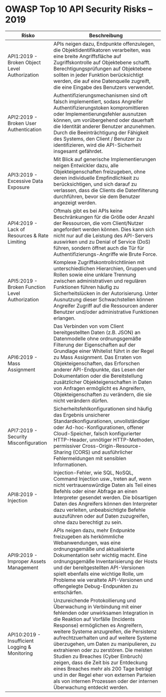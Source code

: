 # OWASP Top 10 API Security Risks – 2019

| Risko | Beschreibung |
| ----- | ------------ |
| API1:2019 - Broken Object Level Authorization | APIs neigen dazu, Endpunkte offenzulegen, die Objektidentifikatoren verarbeiten, was eine breite Angriffsfläche auf Zugriffskontrolle auf Objektebene schafft. Berechtigungsprüfungen auf Objektebene sollten in jeder Funktion berücksichtigt werden, die auf eine Datenquelle zugreift, die eine Eingabe des Benutzers verwendet. |
| API2:2019 - Broken User Authentication | Authentifizierungsmechanismen sind oft falsch implementiert, sodass Angreifer Authentifizierungstoken kompromittieren oder Implementierungsfehler ausnutzen können, um vorübergehend oder dauerhaft die Identität anderer Benutzer anzunehmen. Durch die Beeinträchtigung der Fähigkeit des Systems, den Client / Benutzer zu identifizieren, wird die API-Sicherheit insgesamt gefährdet. |
| API3:2019 - Excessive Data Exposure | Mit Blick auf generische Implementierungen neigen Entwickler dazu, alle Objekteigenschaften freizugeben, ohne deren individuelle Empfindlichkeit zu berücksichtigen, und sich darauf zu verlassen, dass die Clients die Datenfilterung durchführen, bevor sie dem Benutzer angezeigt werden. |
| API4:2019 - Lack of Resources & Rate Limiting | Oftmals gibt es bei APIs keine Beschränkungen für die Größe oder Anzahl der Ressourcen, die vom Client/Nutzer angefordert werden können. Dies kann sich nicht nur auf die Leistung des API-Servers auswirken und zu Denial of Service (DoS) führen, sondern öffnet auch die Tür für Authentifizierungs-Angriffe wie Brute Force. |
| API5:2019 - Broken Function Level Authorization | Komplexe Zugriffskontrollrichtlinien mit unterschiedlichen Hierarchien, Gruppen und Rollen sowie eine unklare Trennung zwischen administrativen und regulären Funktionen führen häufig zu Sicherheitslücken in der Autorisierung. Unter Ausnutzung dieser Schwachstellen können Angreifer Zugriff auf die Ressourcen anderer Benutzer und/oder administrative Funktionen erlangen. |
| API6:2019 - Mass Assignment | Das Verbinden von vom Client bereitgestellten Daten (z.B. JSON) an Datenmodelle ohne ordnungsgemäße Filterung der Eigenschaften auf der Grundlage einer Whitelist führt in der Regel zu Mass Assignment. Das Erraten von Objekteigenschaften, das Erforschen anderer API-Endpunkte, das Lesen der Dokumentation oder die Bereitstellung zusätzlicher Objekteigenschaften in Daten von Anfragen ermöglicht es Angreifern, Objekteigenschaften zu verändern, die sie nicht verändern dürfen. |
| API7:2019 - Security Misconfiguration | Sicherheitsfehlkonfigurationen sind häufig das Ergebnis unsicherer Standardkonfigurationen, unvollständiger oder Ad-hoc-Konfigurationen, offener Cloud-Speicher, falsch konfigurierter HTTP-Header, unnötiger HTTP-Methoden, permissiver Cross-Origin-Resource-Sharing (CORS) und ausführlicher Fehlermeldungen mit sensiblen Informationen. |
| API8:2019 - Injection | Injection-Fehler, wie SQL, NoSQL, Command Injection usw., treten auf, wenn nicht vertrauenswürdige Daten als Teil eines Befehls oder einer Abfrage an einen Interpreter gesendet werden. Die bösartigen Daten des Angreifers können den Interpreter dazu verleiten, unbeabsichtigte Befehle auszuführen oder auf Daten zuzugreifen, ohne dazu berechtigt zu sein. |
| API9:2019 - Improper Assets Management | APIs neigen dazu, mehr Endpunkte freizugeben als herkömmliche Webanwendungen, was eine ordnungsgemäße und aktualisierte Dokumentation sehr wichtig macht. Eine ordnungsgemäße Inventarisierung der Hosts und der bereitgestellten API-Versionen spielt ebenfalls eine wichtige Rolle, um Probleme wie veraltete API-Versionen und offengelegte Debug-Endpunkten zu entschärfen. |
| API10:2019 - Insufficient Logging & Monitoring | Unzureichende Protokollierung und Überwachung in Verbindung mit einer fehlenden oder unwirksamen Integration in die Reaktion auf Vorfälle (Incidents Response) ermöglichen es Angreifern, weitere Systeme anzugreifen, die Persistenz aufrechtzuerhalten und auf weitere Systeme überzugehen, um Daten zu manipulieren, zu extrahieren oder zu zerstören. Die meisten Studien zu Breaches (Cyber Einbruch) zeigen, dass die Zeit bis zur Entdeckung eines Breaches mehr als 200 Tage beträgt und in der Regel eher von externen Parteien als von internen Prozessen oder der internen Überwachung entdeckt werden. |
